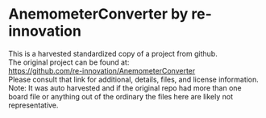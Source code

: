 
# AnemometerConverter by re-innovation  
This is a harvested standardized copy of a project from github.  
The original project can be found at:  
https://github.com/re-innovation/AnemometerConverter  
Please consult that link for additional, details, files, and license information.  
Note: It was auto harvested and if the original repo had more than one board file or anything out of the ordinary the files here are likely not representative.  
    